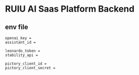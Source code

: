 #  RUIU AI Saas Platform Backend

## env file
```
openai_key = 
assistant_id = 

leonardo_token = 
stability_api = 

pictory_client_id = 
pictory_client_secret = 
```
